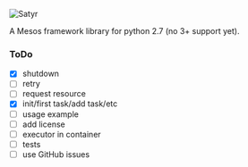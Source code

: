 ![Satyr](http://uploads3.wikiart.org/images/jacob-jordaens/bust-of-satyr-1621.jpg!Blog.jpg)

A Mesos framework library for python 2.7 (no 3+ support yet).

### ToDo

 - [x] shutdown
 - [ ] retry
 - [ ] request resource
 - [x] init/first task/add task/etc
 - [ ] usage example
 - [ ] add license
 - [ ] executor in container
 - [ ] tests
 - [ ] use GitHub issues
